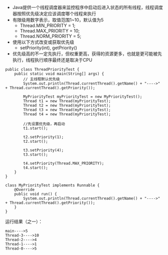 - Java提供一个线程调度器来监控程序中启动后进入状态的所有线程，线程调度器按照优先级决定应该调度哪个线程来执行
- 有限级用数字表示，取值范围1~10，默认值为5
  - Thread.MIN_PRIORITY = 1;
  - Thread.MAX_PRIORITY = 10;
  - Thread.NORM_PRIORITY = 5;
- 使用以下方式改变或获取优先级
  - setPriority(int), getPriority()
- 优先级高的不一定先执行，但权重更高，获得的资源更多，也就是更可能被先执行，线程执行顺序最终还是取决于CPU
```
public class ThreadPriorityTest {
    public static void main(String[] args) {
        // 主线程默认优先级
        System.out.println(Thread.currentThread().getName() + "---->" + Thread.currentThread().getPriority());

        MyPriorityTest myPriorityTest = new MyPriorityTest();
        Thread t1 = new Thread(myPriorityTest);
        Thread t2 = new Thread(myPriorityTest);
        Thread t3 = new Thread(myPriorityTest);
        Thread t4 = new Thread(myPriorityTest);

        //先设置优先级，再启动
        t1.start();

        t2.setPriority(1);
        t2.start();

        t3.setPriority(4);
        t3.start();

        t4.setPriority(Thread.MAX_PRIORITY);
        t4.start();
    }
}

class MyPriorityTest implements Runnable {
    @Override
    public void run() {
        System.out.println(Thread.currentThread().getName() + "---->" + Thread.currentThread().getPriority());
    }
}
```
运行结果（之一）：
```
main---->5
Thread-3---->10
Thread-2---->4
Thread-1---->1
Thread-0---->5
```
